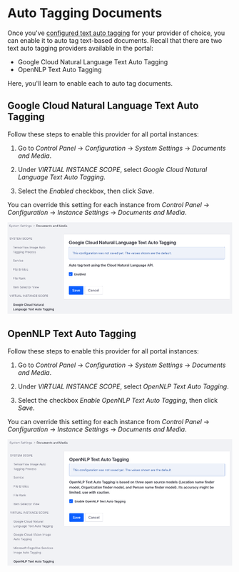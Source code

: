 # Auto Tagging Documents

Once you've 
[configured text auto tagging](liferay.com) 
for your provider of choice, you can enable it to auto tag text-based documents. 
Recall that there are two text auto tagging providers available in the portal: 

-   Google Cloud Natural Language Text Auto Tagging 
-   OpenNLP Text Auto Tagging 

Here, you'll learn to enable each to auto tag documents. 

## Google Cloud Natural Language Text Auto Tagging

Follow these steps to enable this provider for all portal instances: 

1.  Go to *Control Panel* &rarr; *Configuration* &rarr; *System Settings* &rarr; 
    *Documents and Media*. 

2.  Under *VIRTUAL INSTANCE SCOPE*, select 
    *Google Cloud Natural Language Text Auto Tagging*. 

3.  Select the *Enabled* checkbox, then click *Save*.

You can override this setting for each instance from *Control Panel* &rarr; 
*Configuration* &rarr; *Instance Settings* &rarr; *Documents and Media*. 

![Figure 1: Enable Google Cloud Natural Language text auto tagging for Documents and Media.](../../../images/auto-tagging-docs-google.png)

## OpenNLP Text Auto Tagging

Follow these steps to enable this provider for all portal instances: 

1.  Go to *Control Panel* &rarr; *Configuration* &rarr; *System Settings* &rarr; 
    *Documents and Media*. 

2.  Under *VIRTUAL INSTANCE SCOPE*, select *OpenNLP Text Auto Tagging*. 

3.  Select the checkbox *Enable OpenNLP Text Auto Tagging*, then click *Save*. 

You can override this setting for each instance from *Control Panel* &rarr; 
*Configuration* &rarr; *Instance Settings* &rarr; *Documents and Media*. 

![Figure 1: Enable OpenNLP text auto tagging for Documents and Media.](../../../images/auto-tagging-docs-open-nlp.png)
